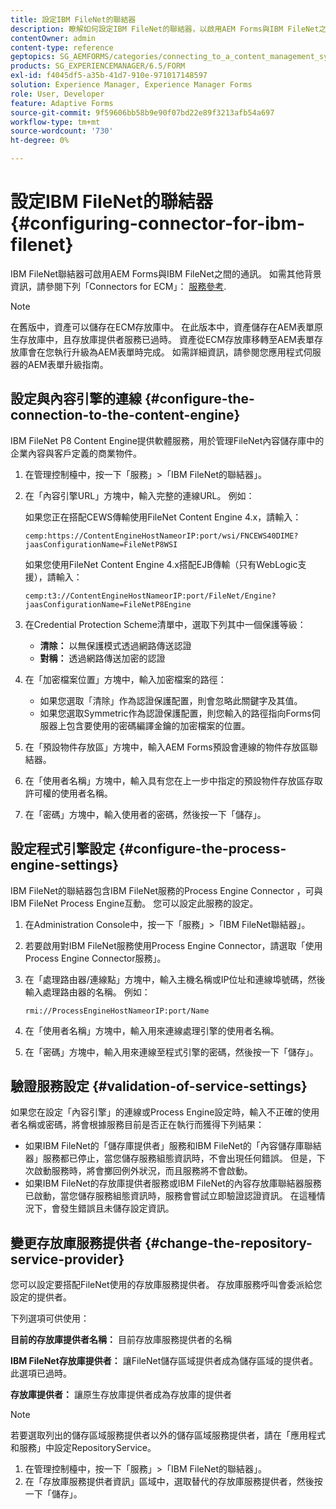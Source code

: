 ```yaml
---
title: 設定IBM FileNet的聯結器
description: 瞭解如何設定IBM FileNet的聯結器，以啟用AEM Forms與IBM FileNet之間的通訊。
contentOwner: admin
content-type: reference
geptopics: SG_AEMFORMS/categories/connecting_to_a_content_management_system
products: SG_EXPERIENCEMANAGER/6.5/FORM
exl-id: f4045df5-a35b-41d7-910e-971017148597
solution: Experience Manager, Experience Manager Forms
role: User, Developer
feature: Adaptive Forms
source-git-commit: 9f59606bb58b9e90f07bd22e89f3213afb54a697
workflow-type: tm+mt
source-wordcount: '730'
ht-degree: 0%

---
```


# 設定IBM FileNet的聯結器 {#configuring-connector-for-ibm-filenet}

IBM FileNet聯結器可啟用AEM Forms與IBM FileNet之間的通訊。 如需其他背景資訊，請參閱下列「Connectors for ECM」： [服務參考](https://www.adobe.com/go/learn_aemforms_services_63).

>[!NOTE]
>
>在舊版中，資產可以儲存在ECM存放庫中。 在此版本中，資產儲存在AEM表單原生存放庫中，且存放庫提供者服務已過時。 資產從ECM存放庫移轉至AEM表單存放庫會在您執行升級為AEM表單時完成。 如需詳細資訊，請參閱您應用程式伺服器的AEM表單升級指南。

## 設定與內容引擎的連線 {#configure-the-connection-to-the-content-engine}

IBM FileNet P8 Content Engine提供軟體服務，用於管理FileNet內容儲存庫中的企業內容與客戶定義的商業物件。

1. 在管理控制檯中，按一下「服務」>「IBM FileNet的聯結器」。
1. 在「內容引擎URL」方塊中，輸入完整的連線URL。 例如：

   如果您正在搭配CEWS傳輸使用FileNet Content Engine 4.x，請輸入：

   `cemp:https://ContentEngineHostNameorIP:port/wsi/FNCEWS40DIME?jaasConfigurationName=FileNetP8WSI`

   如果您使用FileNet Content Engine 4.x搭配EJB傳輸（只有WebLogic支援），請輸入：

   `cemp:t3://ContentEngineHostNameorIP:port/FileNet/Engine?jaasConfigurationName=FileNetP8Engine`

1. 在Credential Protection Scheme清單中，選取下列其中一個保護等級：

   * **清除：** 以無保護模式透過網路傳送認證
   * **對稱：** 透過網路傳送加密的認證

1. 在「加密檔案位置」方塊中，輸入加密檔案的路徑：

   * 如果您選取「清除」作為認證保護配置，則會忽略此關鍵字及其值。
   * 如果您選取Symmetric作為認證保護配置，則您輸入的路徑指向Forms伺服器上包含要使用的密碼編譯金鑰的加密檔案的位置。

1. 在「預設物件存放區」方塊中，輸入AEM Forms預設會連線的物件存放區聯結器。
1. 在「使用者名稱」方塊中，輸入具有您在上一步中指定的預設物件存放區存取許可權的使用者名稱。
1. 在「密碼」方塊中，輸入使用者的密碼，然後按一下「儲存」。

## 設定程式引擎設定 {#configure-the-process-engine-settings}

IBM FileNet的聯結器包含IBM FileNet服務的Process Engine Connector ，可與IBM FileNet Process Engine互動。 您可以設定此服務的設定。

1. 在Administration Console中，按一下「服務」>「IBM FileNet聯結器」。
1. 若要啟用對IBM FileNet服務使用Process Engine Connector，請選取「使用Process Engine Connector服務」。
1. 在「處理路由器/連線點」方塊中，輸入主機名稱或IP位址和連線埠號碼，然後輸入處理路由器的名稱。 例如：

   `rmi://ProcessEngineHostNameorIP:port/Name`

1. 在「使用者名稱」方塊中，輸入用來連線處理引擎的使用者名稱。
1. 在「密碼」方塊中，輸入用來連線至程式引擎的密碼，然後按一下「儲存」。

## 驗證服務設定 {#validation-of-service-settings}

如果您在設定「內容引擎」的連線或Process Engine設定時，輸入不正確的使用者名稱或密碼，將會根據服務目前是否正在執行而獲得下列結果：

* 如果IBM FileNet的「儲存庫提供者」服務和IBM FileNet的「內容儲存庫聯結器」服務都已停止，當您儲存服務組態資訊時，不會出現任何錯誤。 但是，下次啟動服務時，將會擲回例外狀況，而且服務將不會啟動。
* 如果IBM FileNet的存放庫提供者服務或IBM FileNet的內容存放庫聯結器服務已啟動，當您儲存服務組態資訊時，服務會嘗試立即驗證認證資訊。 在這種情況下，會發生錯誤且未儲存設定資訊。

## 變更存放庫服務提供者 {#change-the-repository-service-provider}

您可以設定要搭配FileNet使用的存放庫服務提供者。 存放庫服務呼叫會委派給您設定的提供者。

下列選項可供使用：

**目前的存放庫提供者名稱：** 目前存放庫服務提供者的名稱

**IBM FileNet存放庫提供者：** 讓FileNet儲存區域提供者成為儲存區域的提供者。 此選項已過時。

**存放庫提供者：** 讓原生存放庫提供者成為存放庫的提供者

>[!NOTE]
>
>若要選取列出的儲存區域服務提供者以外的儲存區域服務提供者，請在「應用程式和服務」中設定RepositoryService。 <!-- Fix broken link(See Managing Services) -->

1. 在管理控制檯中，按一下「服務」>「IBM FileNet的聯結器」。
1. 在「存放庫服務提供者資訊」區域中，選取替代的存放庫服務提供者，然後按一下「儲存」。
